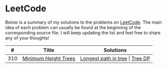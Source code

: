 # LeetCode

Below is a summary of my solutions to the problems on [LeetCode](https://www.leetcode.com).
The main idea of each problem can usually be found at the beginning of the corresponding source file.
I will keep updating the list and feel free to share any of your thoughts!

| #  | Title  | Solutions  |
|---|---|---|
|310|[Minimum Height Trees](https://leetcode.com/problems/minimum-height-trees/)| [Longest path in tree](https://github.com/lydxlx1/LeetCode/blob/master/src/_310.java) \| [Tree DP](#)  |
